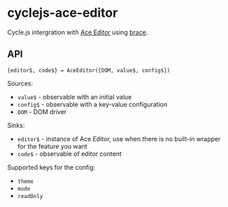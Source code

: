 # cyclejs-ace-editor

Cycle.js intergration with [Ace Editor](https://ace.c9.io/) using
[brace](https://github.com/thlorenz/brace).

## API

```
{editor$, code$} = AceEditor({DOM, value$, config$})
```

Sources:

 - `value$` - observable with an initial value
 - `config$` - observable with a key-value configuration
 - `DOM` - DOM driver

Sinks:

 - `editor$` - instance of Ace Editor, use when there is no built-in wrapper for the feature you want
 - `code$` - observable of editor content


Supported keys for the config:
 - `theme`
 - `mode`
 - `readOnly`
